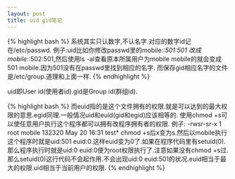 ```yaml
---
layout: post
title: uid gid笔记
---
```


{% highlight bash %}
系统其实只认数字,不认名字.对应的数字id记在/etc/passwd.
例子:uid比如你修改passwd里的mobile:*:501:501 改成mobile:*:502:501,然后使用ls -al查看原本所属用户为mobile mobile的就会变成501 mobile.因为501没有在passwd里找到相应的名字.
而保存gid相应名字的文件是/etc/group.道理和上面一样.
{% endhighlight %}

uid即User id(使用者id).gid是Group id(群组id).

{% highlight bash %}
而euid指的是这个文件拥有的权限.就是可以达到的最大权限的意思.egid同理.一般情况uid和euid(gid和egid)应该相等的.
使用chmod +s可以使任意用户执行这个程序都可以拥有改程序拥有者的权限.
例子:
-rwsr-sr-x  1 root mobile 132320 May 20 16:31 test*
chmod +s后x变为s.然后以mobile执行这个程序时就是uid:501 euid:0.这样euid变为0了.如果在程序代码里有setuid(0).那么程序执行时就是uid:0 euid:0便为root权限执行了.注意如果没有chmod +s过.那么setuid(0)这行代码不会起作用.不会出现uid:0 euid:501的状况.euid相当于最大的权限.uid相当于当前用户的权限.
{% endhighlight %}
